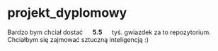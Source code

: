# projekt_dyplomowy
Bardzo bym chciał dostać &emsp; **5.5** &emsp; tyś. gwiazdek za to repozytorium. Chciałbym się zajmować sztuczną inteligencją :)
